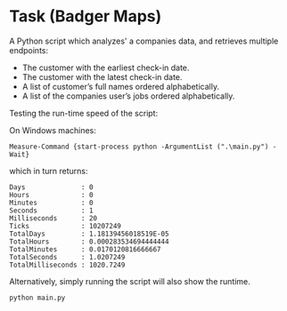 # Task (Badger Maps)

A Python script which analyzes' a companies data, and retrieves multiple endpoints:

- The customer with the earliest check-in date.
- The customer with the latest check-in date.
- A list of customer’s full names ordered alphabetically.
- A list of the companies user’s jobs ordered alphabetically.

Testing the run-time speed of the script:

On Windows machines:
```
Measure-Command {start-process python -ArgumentList (".\main.py") -Wait}
```

which in turn returns:
```
Days              : 0
Hours             : 0
Minutes           : 0
Seconds           : 1
Milliseconds      : 20
Ticks             : 10207249
TotalDays         : 1.18139456018519E-05
TotalHours        : 0.000283534694444444
TotalMinutes      : 0.0170120816666667
TotalSeconds      : 1.0207249
TotalMilliseconds : 1020.7249
```

Alternatively, simply running the script will also show the runtime.

```
python main.py
```